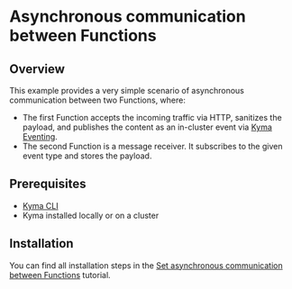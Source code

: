 # Asynchronous communication between Functions

## Overview

This example provides a very simple scenario of asynchronous communication between two Functions, where: 
- The first Function accepts the incoming traffic via HTTP, sanitizes the payload, and publishes the content as an in-cluster event via [Kyma Eventing](https://kyma-project.io/docs/kyma/latest/01-overview/main-areas/eventing/).
- The second Function is a message receiver. It subscribes to the given event type and stores the payload.

## Prerequisites

* [Kyma CLI](https://github.com/kyma-project/cli)
* Kyma installed locally or on a cluster

## Installation

You can find all installation steps in the [Set asynchronous communication between Functions](https://github.com/kyma-project/kyma/blob/b783d9e6dffc47c0e3c31923aff62371b0a46779/docs/03-tutorials/00-serverless/svls-11-set-asynchronous-connection-of-functions.md) tutorial.